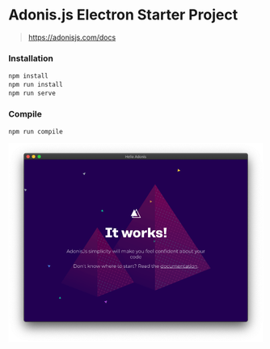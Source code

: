 # Adonis.js Electron Starter Project

> https://adonisjs.com/docs

### Installation
```js
npm install
npm run install
npm run serve
```

### Compile
```js
npm run compile
```

![Home](https://github.com/bayareawebpro/adonisjs-electron-starter/raw/master/preview.png)
